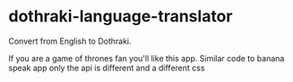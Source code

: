 # dothraki-language-translator
Convert from English to Dothraki.

If you are a game of thrones fan you'll like this app.
Similar code to banana speak app only the api is different and a different css
